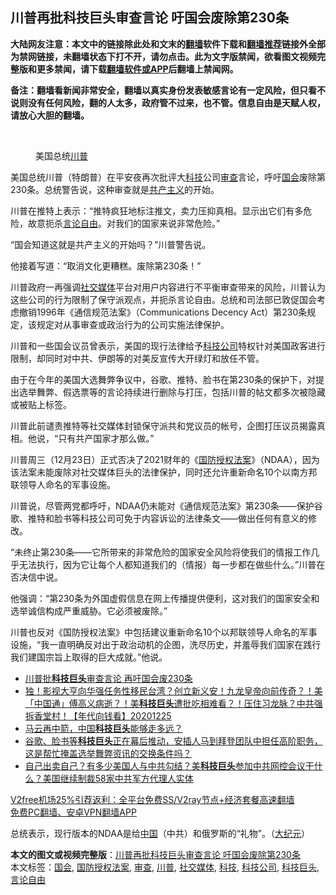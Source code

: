  <h2>川普再批科技巨头审查言论 吁国会废除第230条</h2> <p class="notice"><b>大陆网友注意：本文中的链接除此处和文末的<a href="https://github.com/bannedbook/fanqiang" >翻墙</a>软件下载和<a href="https://github.com/killgcd/justmysocks/blob/master/README.md">翻墙推荐</a>链接外全部为禁网链接，未翻墙状态下打不开，请勿点击。此为文字版禁闻，欲看图文视频完整版和更多禁闻，请下载<a href="https://github.com/bannedbook/fanqiang">翻墙软件或APP</a>后翻墙上禁闻网。</p><p>备注：翻墙看新闻非常安全，翻墙以真实身份发表敏感言论有一定风险，但只看不说则没有任何风险，翻的人太多，政府管不过来，也不管。信息自由是天赋人权，请放心大胆的翻墙。</b></p>  <div class="entry"> <br /> <figure><figcaption class="wp-caption-text">美国总统<a href="https://www.bannedbook.org/bnews/tag/%e5%b7%9d%e6%99%ae/" class="st_tag internal_tag" rel="tag" title="标签 川普 下的日志">川普</a> </figcaption></figure> <p>美国总统川普（特朗普）在平安夜再次批评大<a href="https://www.bannedbook.org/bnews/tag/%E7%A7%91%E6%8A%80/" class="st_tag internal_tag" rel="tag" title="标签 科技 下的日志">科技</a>公司<a href="https://www.bannedbook.org/bnews/tag/%E5%AE%A1%E6%9F%A5/" class="st_tag internal_tag" rel="tag" title="标签 审查 下的日志">审查</a>言论，呼吁<a href="https://www.bannedbook.org/bnews/tag/%e5%9b%bd%e4%bc%9a/" class="st_tag internal_tag" rel="tag" title="标签 国会 下的日志">国会</a>废除第230条。总统警告说，这种审查就是<span class='wp_keywordlink'><a href="https://www.bannedbook.org/forum2/topic6177.html" title="《共产主义的终极目的》" target="_blank">共产主义</a></span>的开始。</p> <p>川普在推特上表示：“推特疯狂地标注推文，卖力压抑真相。显示出它们有多危险，故意扼杀<a href="https://www.bannedbook.org/bnews/tag/%e8%a8%80%e8%ae%ba%e8%87%aa%e7%94%b1/" class="st_tag internal_tag" rel="tag" title="标签 言论自由 下的日志">言论自由</a>。对我们的国家来说非常危险。”</p> <p>“国会知道这就是共产主义的开始吗？”川普警告说。</p> <p>他接着写道：“取消文化更糟糕。废除第230条！”</p>  <p>川普政府一再强调<a href="https://www.bannedbook.org/bnews/tag/%e7%a4%be%e4%ba%a4%e5%aa%92%e4%bd%93/" class="st_tag internal_tag" rel="tag" title="标签 社交媒体 下的日志">社交媒体</a>平台对用户内容进行不平衡审查带来的风险，川普认为这些公司的行为限制了保守派观点，并扼杀言论自由。总统和司法部已敦促国会考虑撤销1996年《通信规范法案》（Communications Decency Act）第230条规定，该规定对从事审查或政治行为的公司实施法律保护。</p> <p>川普和一些国会议员曾表示，美国的现行法律给予<a href="https://www.bannedbook.org/bnews/tag/%E7%A7%91%E6%8A%80%E5%85%AC%E5%8F%B8/" class="st_tag internal_tag" rel="tag" title="标签 科技公司 下的日志">科技公司</a>特权针对美国政客进行限制，却同时对中共、伊朗等的对美反宣传大开绿灯和放任不管。</p> <p>由于在今年的美国大选舞弊争议中，谷歌、推特、脸书在第230条的保护下，对提出选举舞弊、假选票等的言论持续进行删除与打压，包括川普的帖文都多次被隐藏或被贴上标签。</p> <p>川普此前谴责推特等社交媒体封锁保守派共和党议员的帐号，企图打压议员揭露真相。他说，“只有共产国家才那么做。”</p>  <p>川普周三（12月23日）正式否决了2021财年的《<a href="https://www.bannedbook.org/bnews/tag/%e5%9b%bd%e9%98%b2%e6%8e%88%e6%9d%83%e6%b3%95%e6%a1%88/" class="st_tag internal_tag" rel="tag" title="标签 国防授权法案 下的日志">国防授权法案</a>》（NDAA），因为该法案未能废除对社交媒体巨头的法律保护，同时还允许重新命名10个以南方邦联领导人命名的军事设施。</p> <p>川普说，尽管两党都呼吁，NDAA仍未能对《通信规范法案》第230条——保护谷歌、推特和脸书等科技公司可免于内容诉讼的法律条文——做出任何有意义的修改。</p> <p>“未终止第230条——它所带来的非常危险的国家安全风险将使我们的情报工作几乎无法执行，因为它让每个人都知道我们的（情报）每一步都在做些什么。”川普在否决信中说。</p> <p>他强调：“第230条为外国虚假信息在网上传播提供便利，这对我们的国家安全和选举诚信构成严重威胁。它必须被废除。”</p>  <p>川普也反对《国防授权法案》中包括建议重新命名10个以邦联领导人命名的军事设施，“我一直明确反对出于政治动机的企图，洗尽历史，并羞辱我们国家在践行我们建国宗旨上取得的巨大成就。”他说。</p> <ul class='op-related-articles' title='相关阅读'> <li><a href='https://www.bannedbook.org/bnews/worldnews/20201226/1455063.html' target='_blank'>川普批<b>科技巨头</b>审查言论 再吁国会废230条</a></li> <li><a href='https://www.bannedbook.org/bnews/taiwannews/20201225/1454923.html' target='_blank'>独！影视大亨向华强任务性移民台湾？创立新义安！九龙皇帝向前传奇？！美「中国通」傅高义病逝？！美<b>科技巨头</b>遭批吃相难看？！压住习龙脉？中共强拆香堂村！【年代向钱看】20201225</a></li> <li><a href='https://www.bannedbook.org/bnews/headline/20201224/1454269.html' target='_blank'>马云再中箭，中国<b>科技巨头</b>能够走多远？</a></li> <li><a href='https://www.bannedbook.org/bnews/bannedvideo/20201223/1453669.html' target='_blank'>谷歌、脸书等<b>科技巨头</b>正在幕后推动，安插人马到拜登团队中担任高阶职务，这是帮忙掩盖选举舞弊资讯的交换条件吗？</a></li> <li><a href='https://www.bannedbook.org/bnews/cbnews/20201223/1453377.html' target='_blank'>自己出卖自己？有多少美国人与中共勾结？美<b>科技巨头</b>参加中共网控会议干什么？美国继续制裁58家中共军方代理人实体</a></li> </ul> <p class="texttj"> <a href="https://github.com/bannedbook/fanqiang/wiki/V2ray%E6%9C%BA%E5%9C%BA" target="_blank">V2free机场25%引荐返利：全平台免费SS/V2ray节点+经济套餐高速翻墙</a><br/> <a href="https://github.com/bannedbook/fanqiang/wiki/%E7%A6%81%E9%97%BB%E7%BD%91%E5%AE%89%E5%8D%93%E7%BF%BB%E5%A2%99%E6%96%B0%E9%97%BBAPP" target="_blank">免费PC翻墙、安卓VPN翻墙APP</a></p><p>总统表示，现行版本的NDAA是给<span class='wp_keywordlink_affiliate'><a href="https://www.bannedbook.org/" title="中国" target="_blank">中国</a></span>（中共）和俄罗斯的“礼物”。（<span class='wp_keywordlink_affiliate'><a href="http://www.epochtimes.com/" title="大纪元" target="_blank">大纪元</a></span>）</p><a name='sharetosocial'></a>       <div><b>本文的图文或视频完整版</b>：<a href='https://www.bannedbook.org/bnews/comments/20201226/1455078.html'>川普再批科技巨头审查言论 吁国会废除第230条</a></div>  </div><!--END ENTRY--> <div class="postfooter"> <div>本文标签：<a href="https://www.bannedbook.org/bnews/tag/%e5%9b%bd%e4%bc%9a/" rel="tag">国会</a>, <a href="https://www.bannedbook.org/bnews/tag/%e5%9b%bd%e9%98%b2%e6%8e%88%e6%9d%83%e6%b3%95%e6%a1%88/" rel="tag">国防授权法案</a>, <a href="https://www.bannedbook.org/bnews/tag/%E5%AE%A1%E6%9F%A5/" rel="tag">审查</a>, <a href="https://www.bannedbook.org/bnews/tag/%e5%b7%9d%e6%99%ae/" rel="tag">川普</a>, <a href="https://www.bannedbook.org/bnews/tag/%e7%a4%be%e4%ba%a4%e5%aa%92%e4%bd%93/" rel="tag">社交媒体</a>, <a href="https://www.bannedbook.org/bnews/tag/%E7%A7%91%E6%8A%80/" rel="tag">科技</a>, <a href="https://www.bannedbook.org/bnews/tag/%E7%A7%91%E6%8A%80%E5%85%AC%E5%8F%B8/" rel="tag">科技公司</a>, <a href="https://www.bannedbook.org/bnews/tag/%E7%A7%91%E6%8A%80%E5%B7%A8%E5%A4%B4/" rel="tag">科技巨头</a>, <a href="https://www.bannedbook.org/bnews/tag/%e8%a8%80%e8%ae%ba%e8%87%aa%e7%94%b1/" rel="tag">言论自由</a></div>  </div><!--END POSTFOOTER--> 